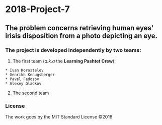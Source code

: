 # 2018-Project-7
## The problem concerns retrieving human eyes' irisis disposition from a photo depicting an eye.

### The project is developed independently by two teams:
1. The first team (*a.k.a* the **Learning Pashtet Crew**):
```
* Ivan Korostelev
* Genrikh Kenugsberger
* Pavel Fedosov
* Alexey Gladkov
```
2. The second team

### **License**
The work goes by the MIT Standard License
:copyright:2018
